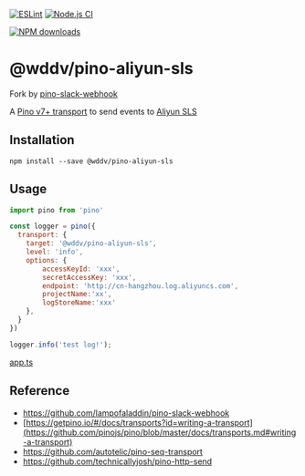 [![ESLint](https://github.com/lampofaladdin/pino-aliyun-sls/actions/workflows/eslint.yml/badge.svg)](https://github.com/lampofaladdin/pino-aliyun-sls/actions/workflows/eslint.yml)
[![Node.js CI](https://github.com/lampofaladdin/pino-aliyun-sls/actions/workflows/node.js.yml/badge.svg)](https://github.com/lampofaladdin/pino-aliyun-sls/actions/workflows/node.js.yml)

[//]: # ([![npm version]&#40;https://badge.fury.io/js/@wddv/pino-aliyun-sls&#41;]&#40;https://badge.fury.io/js/@wddv/pino-aliyun-sls&#41;)
[![NPM downloads](http://img.shields.io/npm/dm/@wddv/pino-aliyun-sls.svg?style=flat-square)](http://www.npmtrends.com/@wddv/pino-aliyun-sls)

# @wddv/pino-aliyun-sls

Fork by [pino-slack-webhook](https://github.com/lampofaladdin/pino-slack-webhook)

A [Pino v7+ transport](https://getpino.io/#/docs/transports?id=v7-transports) to send events to [Aliyun SLS](https://help.aliyun.com/zh/sls/product-overview)

## Installation

```
npm install --save @wddv/pino-aliyun-sls
```

## Usage

```js
import pino from 'pino'

const logger = pino({
  transport: {
    target: '@wddv/pino-aliyun-sls',
    level: 'info',
    options: {
        accessKeyId: 'xxx',
        secretAccessKey: 'xxx',
        endpoint: 'http://cn-hangzhou.log.aliyuncs.com',
        projectName:'xx',
        logStoreName:'xxx'
    },
  }
})

logger.info('test log!');
```
[app.ts](example/app.ts)


## Reference

- https://github.com/lampofaladdin/pino-slack-webhook
- [https://getpino.io/#/docs/transports?id=writing-a-transport](https://github.com/pinojs/pino/blob/master/docs/transports.md#writing-a-transport)
- https://github.com/autotelic/pino-seq-transport
- https://github.com/technicallyjosh/pino-http-send
